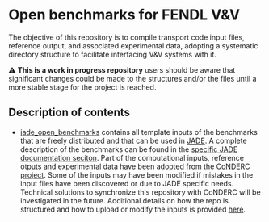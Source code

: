 # Open benchmarks for FENDL V&V

The objective of this repository is to compile
transport code input files, reference output,
and associated experimental data, adopting a systematic
directory structure to facilitate interfacing V&V systems
with it.

:warning: **This is a work in progress repository**
users should be aware that significant changes could be made to the structures and/or the files until a more stable stage for the project is reached.

## Description of contents
- [jade_open_benchmarks](./jade_open_benchmarks) contains all template inputs of the benchmarks that are freely distributed and that can be used in [JADE](https://jade-a-nuclear-data-libraries-vv-tool.readthedocs.io/en/latest/). A complete description of the benchmarks can be found in the [specific JADE documentation seciton](https://jade-a-nuclear-data-libraries-vv-tool.readthedocs.io/en/latest/usage/benchmarks.html). Part of the computational inputs, reference otputs and experimental data have been adopted from the [CoNDERC project](https://nds.iaea.org/conderc). Some of the inputs may have been modified if mistakes in the input files have been discovered or due to JADE specific needs. Technical solutions to synchronize this repository with CoNDERC will be investigated in the future. Additional details on how the repo is structured and how to upload or modify the inputs is provided [here](./jade_open_benchmarks/jade_benchmarks.md).
